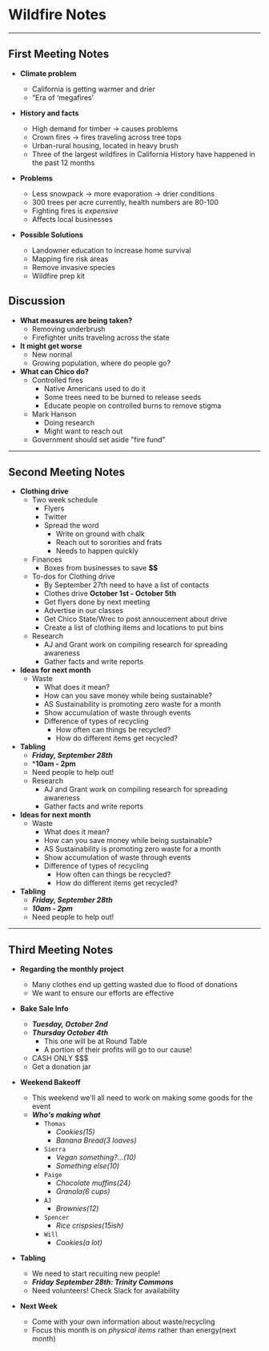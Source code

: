 # Wildfire Notes

****

## First Meeting Notes
- **Climate problem**
    - California is getting warmer and drier
    - “Era of ‘megafires’
- **History and facts**
    - High demand for timber -> causes problems
    - Crown fires -> fires traveling across tree tops
    - Urban-rural housing, located in heavy brush
    - Three of the largest wildfires in California History have happened in the past 12 months
- **Problems**
    - Less snowpack -> more evaporation -> drier conditions
    - 300 trees per acre currently, health numbers are 80-100
    - Fighting fires is *expensive*
    - Affects local businesses

- **Possible Solutions**
    - Landowner education to increase home survival
    - Mapping fire risk areas
    - Remove invasive species
    - Wildfire prep kit
## Discussion
- **What measures are being taken?**
    - Removing underbrush
    - Firefighter units traveling across the state
- **It might get worse**
    - New normal
    - Growing population, where do people go?
- **What can Chico do?**
    - Controlled fires
        - Native Americans used to do it
        - Some trees need to be burned to release seeds 
        - Educate people on controlled burns to remove stigma
    - Mark Hanson
        - Doing research
        - Might want to reach out
    - Government should set aside "fire fund"
**** 
## Second Meeting Notes
- **Clothing drive**
    - Two week schedule
        - Flyers
        - Twitter
        - Spread the word
            - Write on ground with chalk
            - Reach out to sororities and frats
            - Needs to happen quickly
    - Finances
        - Boxes from businesses to save **$$**
    - To-dos for Clothing drive
        - By September 27th need to have a list of contacts
        - Clothes drive **October 1st - October 5th**
        - Get flyers done by next meeting
        - Advertise in our classes
        - Get Chico State/Wrec to post annoucement about drive
        - Create a list of clothing items and locations to put bins
    - Research
        - AJ and Grant work on compiling research for spreading awareness
        - Gather facts and write reports
- **Ideas for next month**
    - Waste
        - What does it mean?
        - How can you save money while being sustainable?
        - AS Sustainability is promoting zero waste for a month
        - Show accumulation of waste through events
        - Difference of types of recycling
            - How often can things be recycled?
            - How do different items get recycled?
- **Tabling**
    - ***Friday, September 28th*** 
    - ***10am - 2pm**
    - Need people to help out!
    - Research
        - AJ and Grant work on compiling research for spreading awareness
        - Gather facts and write reports
- **Ideas for next month**
    - Waste
        - What does it mean?
        - How can you save money while being sustainable?
        - AS Sustainability is promoting zero waste for a month
        - Show accumulation of waste through events
        - Difference of types of recycling
            - How often can things be recycled?
            - How do different items get recycled?
- **Tabling**
    - ***Friday, September 28th*** 
    - ***10am - 2pm***
    - Need people to help out!
****
## Third Meeting Notes
- **Regarding the monthly project**
    - Many clothes end up getting wasted due to flood of donations
    - We want to ensure our efforts are effective
- **Bake Sale Info**
    - ***Tuesday, October 2nd***
    - ***Thursday October 4th***
        - This one will be at Round Table
        - A portion of their profits will go to our cause!
    - CASH ONLY $$$
    - Get a donation jar

- **Weekend Bakeoff**
    - This weekend we'll all need to work on making some goods for the event
    - ***Who's making what***
        - `Thomas`
            - *Cookies(15)*
            - *Banana Bread(3 loaves)*
        - `Sierra`
            - *Vegan something?...(10)*
            - *Something else(10)*
        - `Paige`
            - *Chocolate muffins(24)*
            - *Granola(6 cups)*
        - `AJ`
            - *Brownies(12)*
        - `Spencer`
            - *Rice crispsies(15ish)*
        - `Will`
            - *Cookies(a lot)*
- **Tabling**
    - We need to start recuiting new people!
    - ***Friday September 28th: Trinity Commons***
    - Need volunteers! Check Slack for availability
- **Next Week**
    - Come with your own information about waste/recycling
    - Focus this month is on *physical items* rather than energy(next month)
